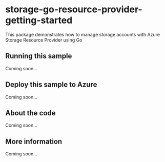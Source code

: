 # storage-go-resource-provider-getting-started
This package demonstrates how to manage storage accounts with Azure Storage Resource Provider using Go
## Running this sample
Coming soon...
## Deploy this sample to Azure
Coming soon...
## About the code
Coming soon...
## More information
Coming soon...